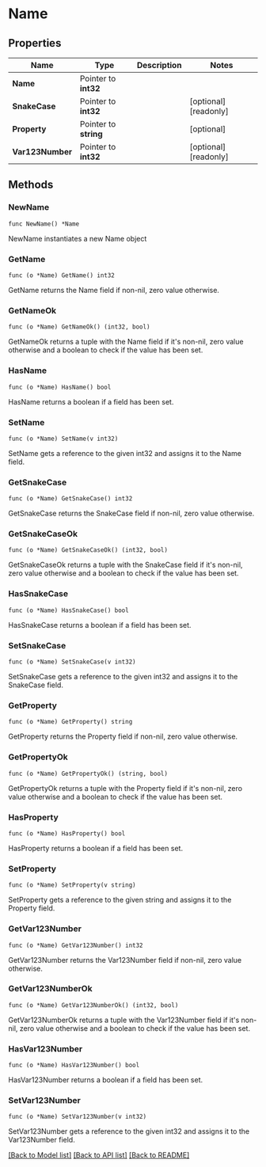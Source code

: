 # Name

## Properties

Name | Type | Description | Notes
------------ | ------------- | ------------- | -------------
**Name** | Pointer to **int32** |  | 
**SnakeCase** | Pointer to **int32** |  | [optional] [readonly] 
**Property** | Pointer to **string** |  | [optional] 
**Var123Number** | Pointer to **int32** |  | [optional] [readonly] 

## Methods

### NewName

`func NewName() *Name`

NewName instantiates a new Name object

### GetName

`func (o *Name) GetName() int32`

GetName returns the Name field if non-nil, zero value otherwise.

### GetNameOk

`func (o *Name) GetNameOk() (int32, bool)`

GetNameOk returns a tuple with the Name field if it's non-nil, zero value otherwise
and a boolean to check if the value has been set.

### HasName

`func (o *Name) HasName() bool`

HasName returns a boolean if a field has been set.

### SetName

`func (o *Name) SetName(v int32)`

SetName gets a reference to the given int32 and assigns it to the Name field.

### GetSnakeCase

`func (o *Name) GetSnakeCase() int32`

GetSnakeCase returns the SnakeCase field if non-nil, zero value otherwise.

### GetSnakeCaseOk

`func (o *Name) GetSnakeCaseOk() (int32, bool)`

GetSnakeCaseOk returns a tuple with the SnakeCase field if it's non-nil, zero value otherwise
and a boolean to check if the value has been set.

### HasSnakeCase

`func (o *Name) HasSnakeCase() bool`

HasSnakeCase returns a boolean if a field has been set.

### SetSnakeCase

`func (o *Name) SetSnakeCase(v int32)`

SetSnakeCase gets a reference to the given int32 and assigns it to the SnakeCase field.

### GetProperty

`func (o *Name) GetProperty() string`

GetProperty returns the Property field if non-nil, zero value otherwise.

### GetPropertyOk

`func (o *Name) GetPropertyOk() (string, bool)`

GetPropertyOk returns a tuple with the Property field if it's non-nil, zero value otherwise
and a boolean to check if the value has been set.

### HasProperty

`func (o *Name) HasProperty() bool`

HasProperty returns a boolean if a field has been set.

### SetProperty

`func (o *Name) SetProperty(v string)`

SetProperty gets a reference to the given string and assigns it to the Property field.

### GetVar123Number

`func (o *Name) GetVar123Number() int32`

GetVar123Number returns the Var123Number field if non-nil, zero value otherwise.

### GetVar123NumberOk

`func (o *Name) GetVar123NumberOk() (int32, bool)`

GetVar123NumberOk returns a tuple with the Var123Number field if it's non-nil, zero value otherwise
and a boolean to check if the value has been set.

### HasVar123Number

`func (o *Name) HasVar123Number() bool`

HasVar123Number returns a boolean if a field has been set.

### SetVar123Number

`func (o *Name) SetVar123Number(v int32)`

SetVar123Number gets a reference to the given int32 and assigns it to the Var123Number field.


[[Back to Model list]](../README.md#documentation-for-models) [[Back to API list]](../README.md#documentation-for-api-endpoints) [[Back to README]](../README.md)


